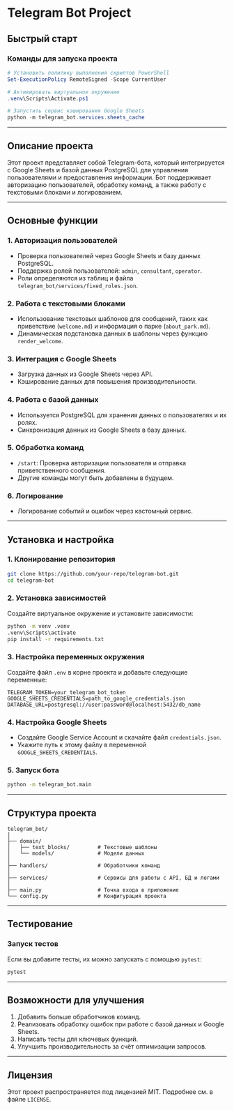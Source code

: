 # Telegram Bot Project

## Быстрый старт

### Команды для запуска проекта

```powershell
# Установить политику выполнения скриптов PowerShell
Set-ExecutionPolicy RemoteSigned -Scope CurrentUser

# Активировать виртуальное окружение
.venv\Scripts\Activate.ps1

# Запустить сервис кэширования Google Sheets
python -m telegram_bot.services.sheets_cache
```

---

## Описание проекта

Этот проект представляет собой Telegram-бота, который интегрируется с Google Sheets и базой данных PostgreSQL для управления пользователями и предоставления информации. Бот поддерживает авторизацию пользователей, обработку команд, а также работу с текстовыми блоками и логированием.

---

## Основные функции

### 1. Авторизация пользователей
- Проверка пользователей через Google Sheets и базу данных PostgreSQL.
- Поддержка ролей пользователей: `admin`, `consultant`, `operator`.
- Роли определяются из таблиц и файла `telegram_bot/services/fixed_roles.json`.

### 2. Работа с текстовыми блоками
- Использование текстовых шаблонов для сообщений, таких как приветствие (`welcome.md`) и информация о парке (`about_park.md`).
- Динамическая подстановка данных в шаблоны через функцию `render_welcome`.

### 3. Интеграция с Google Sheets
- Загрузка данных из Google Sheets через API.
- Кэширование данных для повышения производительности.

### 4. Работа с базой данных
- Используется PostgreSQL для хранения данных о пользователях и их ролях.
- Синхронизация данных из Google Sheets в базу данных.

### 5. Обработка команд
- `/start`: Проверка авторизации пользователя и отправка приветственного сообщения.
- Другие команды могут быть добавлены в будущем.

### 6. Логирование
- Логирование событий и ошибок через кастомный сервис.

---

## Установка и настройка

### 1. Клонирование репозитория
```bash
git clone https://github.com/your-repo/telegram-bot.git
cd telegram-bot
```

### 2. Установка зависимостей
Создайте виртуальное окружение и установите зависимости:
```bash
python -m venv .venv
.venv\Scripts\activate
pip install -r requirements.txt
```

### 3. Настройка переменных окружения
Создайте файл `.env` в корне проекта и добавьте следующие переменные:
```
TELEGRAM_TOKEN=your_telegram_bot_token
GOOGLE_SHEETS_CREDENTIALS=path_to_google_credentials.json
DATABASE_URL=postgresql://user:password@localhost:5432/db_name
```

### 4. Настройка Google Sheets
- Создайте Google Service Account и скачайте файл `credentials.json`.
- Укажите путь к этому файлу в переменной `GOOGLE_SHEETS_CREDENTIALS`.

### 5. Запуск бота
```bash
python -m telegram_bot.main
```

---

## Структура проекта

```
telegram_bot/
│
├── domain/
│   ├── text_blocks/         # Текстовые шаблоны
│   └── models/              # Модели данных
│
├── handlers/                # Обработчики команд
│
├── services/                # Сервисы для работы с API, БД и логами
│
├── main.py                  # Точка входа в приложение
└── config.py                # Конфигурация проекта
```

---

## Тестирование

### Запуск тестов
Если вы добавите тесты, их можно запускать с помощью `pytest`:
```bash
pytest
```

---

## Возможности для улучшения

1. Добавить больше обработчиков команд.
2. Реализовать обработку ошибок при работе с базой данных и Google Sheets.
3. Написать тесты для ключевых функций.
4. Улучшить производительность за счёт оптимизации запросов.

---

## Лицензия

Этот проект распространяется под лицензией MIT. Подробнее см. в файле `LICENSE`.